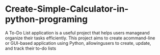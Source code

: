 # Create-Simple-Calculator-in-python-programing
A To-Do List application is a useful project that helps users manageand organize their tasks efficiently. This project aims to create acommand-line or GUI-based application using Python, allowingusers to create, update, and track their to-do lists
